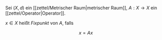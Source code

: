 Sei $(X, d)$ ein [[zettel/Metrischer Raum|metrischer Raum]], $A : X \to X$ ein [[zettel/Operator|Operator]].

$x \in X$ heißt *Fixpunkt* von $A$, falls

$$
	x = Ax
$$